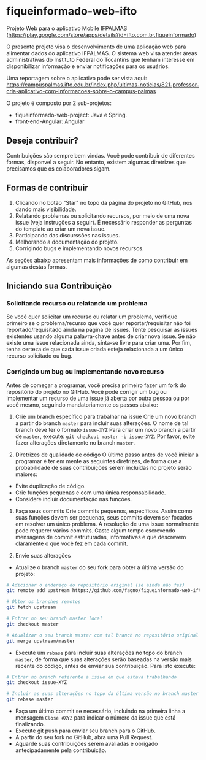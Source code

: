 # fiqueinformado-web-ifto
Projeto Web para o aplicativo Mobile IFPALMAS (https://play.google.com/store/apps/details?id=ifto.com.br.fiqueinformado)

O presente projeto visa o desenvolvimento de uma aplicação web para alimentar dados do aplicativo IFPALMAS. O sistema web visa atender áreas administrativas do Instituto Federal do Tocantins que tenham interesse em disponibilizar informação e enviar notificações para os usuários.

Uma reportagem sobre o aplicativo pode ser vista aqui: https://campuspalmas.ifto.edu.br/index.php/ultimas-noticias/821-professor-cria-aplicativo-com-informacoes-sobre-o-campus-palmas

O projeto é composto por 2 sub-projetos:

- fiqueinformado-web-project: Java e Spring.
- front-end-Angular: Angular

## Deseja contribuir?

Contribuições são sempre bem vindas. Você pode contribuir de diferentes formas, disponvel a seguir. No entanto, existem algumas diretrizes que precisamos que os colaboradores sigam. 

## Formas de contribuir

1. Clicando no botão "Star" no topo da página do projeto no GitHub, nos dando mais visibilidade.
1. Relatando problemas ou solicitando recursos, por meio de uma nova issue (veja instruções a seguir). É necessário responder as perguntas do template ao criar um nova issue.
1. Participando das discurssões nas issues.
1. Melhorando a documentação do projeto.
1. Corrigindo bugs e implementando novos recursos.

As seções abaixo apresentam mais informações de como contribuir em algumas destas formas.

## Iniciando sua Contribuição

### Solicitando recurso ou relatando um problema
Se você quer solicitar um recurso ou relatar um problema, verifique primeiro se o problema/recurso que você quer reportar/requisitar não foi reportado/requisitado ainda na página de issues. Tente pesquisar as issues existentes usando alguma palavra-chave antes de criar nova issue. Se não existe uma issue relacionada ainda, sinta-se livre para criar uma. Por fim, tenha certeza de que cada issue criada esteja relacionada a um único recurso solicitado ou bug.

### Corrigindo um bug ou implementando novo recurso
Antes de começar a programar, você precisa primeiro fazer um fork do repositório do projeto no GitHub. Você pode corrigir um bug ou implementar um recurso de uma issue já aberta por outra pessoa ou por você mesmo, seguindo mandatoriamente os passos abaixo:

1. Crie um branch específico para trabalhar na issue
Crie um novo branch a partir do branch `master` para incluir suas alterações. O nome de tal branch deve ter o formato `issue-XYZ`
Para criar um novo branch a partir de `master`, execute: `git checkout master -b issue-XYZ`. Por favor, evite fazer alterações diretamente no branch `master`.

1. Diretrizes de qualidade de código
O último passo antes de você iniciar a programar é ter em mente as seguintes diretrizes, de forma que a probabilidade de suas contribuições serem incluídas no projeto serão maiores:

- Evite duplicação de código.
- Crie funções pequenas e com uma única responsabilidade.
- Considere incluir documentação nas funções.

1. Faça seus commits
Crie commits pequenos, específicos. Assim como suas funções devem ser pequenas, seus commits devem ser focados em resolver um único problema. A resolução de uma issue normalmente pode requerer vários commits. Gaste algum tempo escrevendo mensagens de commit estruturadas, informativas e que descrevem claramente o que você fez em cada commit.

1. Envie suas alterações
- Atualize o branch `master` do seu fork para obter a última versão do projeto:

````bash
# Adicionar o endereço do repositório original (se ainda não fez)
git remote add upstream https://github.com/fagno/fiqueinformado-web-ifto.git

# Obter os branches remotos
git fetch upstream

# Entrar no seu branch master local
git checkout master

# Atualizar o seu branch master com tal branch no repositório original
git merge upstream/master
````

- Execute um `rebase` para incluir suas alterações no topo do branch `master`, de forma que suas alterações serão baseadas na versão mais recente do código, antes de enviar sua contribuição. Para isto execute:

````bash
# Entrar no branch referente a issue em que estava trabalhando
git checkout issue-XYZ

# Incluir as suas alterações no topo da última versão no branch master
git rebase master
````
- Faça um último commit se necessário, incluindo na primeira linha a mensagem `Close #XYZ` para indicar o número da issue que está finalizando.
- Execute git push para enviar seu branch para o GitHub.
- A partir do seu fork no GitHub, abra uma Pull Request.
- Aguarde suas contribuições serem avaliadas e obrigado antecipadamente pela contribuição.
